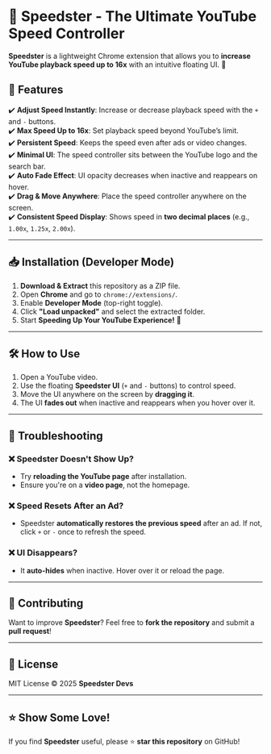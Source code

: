 # 🚀 Speedster - The Ultimate YouTube Speed Controller

**Speedster** is a lightweight Chrome extension that allows you to **increase YouTube playback speed up to 16x** with an intuitive floating UI. 🚀  

## 🎯 Features
✔️ **Adjust Speed Instantly**: Increase or decrease playback speed with the `+` and `-` buttons.  
✔️ **Max Speed Up to 16x**: Set playback speed beyond YouTube’s limit.  
✔️ **Persistent Speed**: Keeps the speed even after ads or video changes.  
✔️ **Minimal UI**: The speed controller sits between the YouTube logo and the search bar.  
✔️ **Auto Fade Effect**: UI opacity decreases when inactive and reappears on hover.  
✔️ **Drag & Move Anywhere**: Place the speed controller anywhere on the screen.  
✔️ **Consistent Speed Display**: Shows speed in **two decimal places** (e.g., `1.00x`, `1.25x`, `2.00x`).  

---

## 📥 Installation (Developer Mode)
1. **Download & Extract** this repository as a ZIP file.  
2. Open **Chrome** and go to `chrome://extensions/`.  
3. Enable **Developer Mode** (top-right toggle).  
4. Click **"Load unpacked"** and select the extracted folder.  
5. Start **Speeding Up Your YouTube Experience!** 🎉  

---

## 🛠 How to Use
1. Open a YouTube video.
2. Use the floating **Speedster UI** (`+` and `-` buttons) to control speed.
3. Move the UI anywhere on the screen by **dragging it**.
4. The UI **fades out** when inactive and reappears when you hover over it.

---

## 🔧 Troubleshooting
### ❌ Speedster Doesn't Show Up?
- Try **reloading the YouTube page** after installation.
- Ensure you're on a **video page**, not the homepage.

### ❌ Speed Resets After an Ad?
- Speedster **automatically restores the previous speed** after an ad. If not, click `+` or `-` once to refresh the speed.

### ❌ UI Disappears?
- It **auto-hides** when inactive. Hover over it or reload the page.

---

## 🤝 Contributing
Want to improve **Speedster**? Feel free to **fork the repository** and submit a **pull request**!  

---

## 📜 License
MIT License © 2025 **Speedster Devs**  

---

## ⭐ Show Some Love!
If you find **Speedster** useful, please ⭐ **star this repository** on GitHub!  
